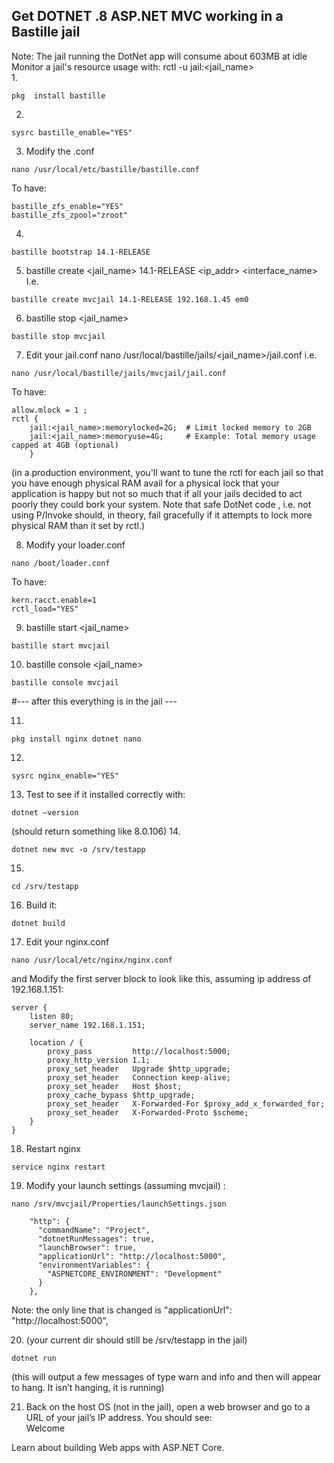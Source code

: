 ## Get DOTNET .8 ASP.NET MVC working in a Bastille jail
Note:  The jail running the DotNet app will consume about 603MB at idle  
Monitor a jail's resource usage with: rctl -u jail:<jail_name>  
1.  
```
pkg  install bastille
```
2.
```
sysrc bastille_enable="YES"
```
3. Modify the .conf
```
nano /usr/local/etc/bastille/bastille.conf
```
To have:
```
bastille_zfs_enable="YES"                                                 
bastille_zfs_zpool="zroot"
```                                                 
4.
```
bastille bootstrap 14.1-RELEASE
```
5. bastille create <jail_name> 14.1-RELEASE <ip_addr> <interface_name>  
I.e.
```
bastille create mvcjail 14.1-RELEASE 192.168.1.45 em0
```
6. bastille stop <jail_name>
```
bastille stop mvcjail
```
7. Edit your jail.conf  nano /usr/local/bastille/jails/<jail_name>/jail.conf
i.e.
```
nano /usr/local/bastille/jails/mvcjail/jail.conf
```
To have:
```
allow.mlock = 1 ;  
rctl {  
    jail:<jail_name>:memorylocked=2G;  # Limit locked memory to 2GB  
    jail:<jail_name>:memoryuse=4G;     # Example: Total memory usage capped at 4GB (optional)  
    }
```
(in a production environment, you'll want to tune the rctl for each jail so that you have enough physical RAM avail for a physical lock that your application is happy but not so much that if all your jails decided to act poorly they could bork your system.  Note that safe DotNet code , i.e. not using P/Invoke should, in theory, fail gracefully if it attempts to lock more physical RAM than it set by rctl.)  

8. Modify your loader.conf
```
nano /boot/loader.conf
```
To have:
```
kern.racct.enable=1  
rctl_load="YES"
```
9. bastille start <jail_name>
```
bastille start mvcjail
```
10. bastille console <jail_name>
```
bastille console mvcjail
```
#--- after this everything is in the jail ---  

11.
```
pkg install nginx dotnet nano
```  
12.
```
sysrc nginx_enable="YES"
```  
13. Test to see if it installed correctly with:
```
dotnet –version  
```
(should return something like 8.0.106)
14. 
```
dotnet new mvc -o /srv/testapp
```
15.
```
cd /srv/testapp
```
16. Build it:
```
dotnet build
```
17. Edit your nginx.conf
```
nano /usr/local/etc/nginx/nginx.conf
```
and Modify the first server block to look like this, assuming ip address of 192.168.1.151:  
```
server {  
    listen 80;  
    server_name 192.168.1.151;  

    location / {  
        proxy_pass         http://localhost:5000;  
        proxy_http_version 1.1;  
        proxy_set_header   Upgrade $http_upgrade;  
        proxy_set_header   Connection keep-alive;  
        proxy_set_header   Host $host;  
        proxy_cache_bypass $http_upgrade;  
        proxy_set_header   X-Forwarded-For $proxy_add_x_forwarded_for;  
        proxy_set_header   X-Forwarded-Proto $scheme;  
    }  
}
```
18. Restart nginx
```
service nginx restart
```
19. Modify your launch settings (assuming mvcjail) :
```
nano /srv/mvcjail/Properties/launchSettings.json
```
```
    "http": {  
      "commandName": "Project",  
      "dotnetRunMessages": true,  
      "launchBrowser": true,  
      "applicationUrl": "http://localhost:5000",  
      "environmentVariables": {  
        "ASPNETCORE_ENVIRONMENT": "Development"  
      }  
    },  
```
Note: the only line that is changed is "applicationUrl": "http://localhost:5000",    

20. (your current dir should still be /srv/testapp in the jail)  
```
dotnet run
```
(this will output a few messages of type warn and info and then will appear to hang. It isn’t hanging, it is running)   

21. Back on the host OS (not in the jail), open a web browser and go to a URL of your jail’s IP address.  You should see:   
Welcome  
  
Learn about building Web apps with ASP.NET Core.  




